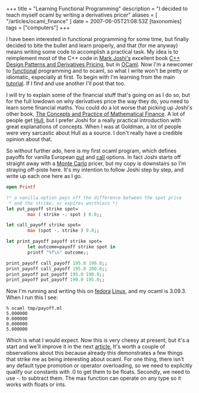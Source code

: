 +++
title = "Learning Functional Programming"
description = "I decided to teach myself ocaml by writing a derivatives pricer"
aliases = [ "/articles/ocaml_finance" ]
date = 2007-06-05T21:08:53Z
[taxonomies]
tags = ["computers"]
+++


I have been interested in functional programming for some time, but
finally decided to bite the bullet and learn properly, and that (for me
anyway) means writing some code to accomplish a practical task. My idea
is to reimplement most of the C++ code in [Mark Joshi's][5] excellent
book [C++ Design Patterns and Derivatives Pricing][6], but in [OCaml][7].
Now I'm a newcomer to [functional][8] programming and to ocaml, so what I
write won't be pretty or idiomatic, especially at first. To begin with
I'm learning from the main [tutorial][9]. If I find and use another I'll
post that too.

I will try to explain some of the financial stuff that's going on as I do so,
but for the full lowdown on why derivatives price the way they do, you need to
learn some financial maths. You could do a lot worse that picking up Joshi's
other book, [The Concepts and Practice of Mathematical Finance][10]. A lot of
people get [Hull][11], but I prefer Joshi for a really practical introduction
with great explanations of concepts. When I was at Goldman, a lot of people
were very sarcastic about Hull as a source. I don't really have a credible
opinion about that.

So without further ado, here is my first ocaml program, which defines
payoffs for vanilla European [put][12] and [call][13] options. In fact
Joshi starts off straight away with a [Monte Carlo][14] pricer, but my
copy is downstairs so I'm straying off-piste here. It's my intention to
follow Joshi step by step, and write up each one here as I go.
```Ocaml
open Printf

(* a vanilla option pays off the difference between the spot price
 * and the strike, or expires worthless *)
let put_payoff strike spot=
        max ( strike -. spot ) 0.0;;

let call_payoff strike spot=
        max (spot -. strike ) 0.0;;

let print_payoff payoff strike spot=
        let outcome=payoff strike spot in
        printf "%f\n" outcome;;

print_payoff call_payoff 195.0 190.0;;
print_payoff call_payoff 195.0 200.0;;
print_payoff put_payoff 195.0 190.0;;
print_payoff put_payoff 190.0 195.0;;
```


Now I'm running and writing this on [fedora][15] [Linux][16], and my ocaml
is 3.09.3. When I run this I see:
```
% ocaml tmp/payoff.ml
5.000000
0.000000
0.000000
5.000000
```

Which is what I would expect. Now this is very cheesy at present, but
it's a start and we'll improve it in the next [article.][17] It's worth a
couple of observations about this because already this demonstrates a
few things that strike me as being interesting about ocaml. For one
thing, there isn't any default type promotion or operator overloading,
so we need to explicitly qualify our constants with .0 to get them to
be floats. Secondly, we need to use -. to subtract them. The max
function can operate on any type so it works with floats or ints.

[5]: http://www.markjoshi.com/
[6]: http://www.markjoshi.com/design/index.htm
[7]: http://caml.inria.fr/ocaml/index.en.html
[8]: http://en.wikipedia.org/wiki/Functional_programming
[9]: http://www.ocaml-tutorial.org/
[10]: http://www.markjoshi.com/concepts/index.htm
[11]: http://www.amazon.com/Options-Futures-Other-Derivatives-6th/dp/0131499084/ref=pd_bbs_2/104-9802601-8884745?ie=UTF8&amp;s=books&amp;qid=1181022494&amp;sr=1-2
[12]: http://en.wikipedia.org/wiki/Put_option
[13]: http://en.wikipedia.org/wiki/Call_option
[14]: http://en.wikipedia.org/wiki/Monte_Carlo_method
[15]: http://fedoraproject.org/wiki/
[16]: http://www.linux.org/
[17]: /articles/ocaml_deriv_1
